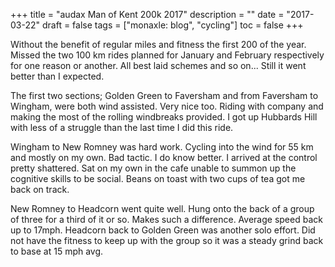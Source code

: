 +++
title = "audax  Man of Kent 200k 2017"
description = ""
date = "2017-03-22"
draft = false
tags = ["monaxle: blog", "cycling"]
toc = false
+++

Without the benefit of regular miles and fitness the first 200 of the year. Missed the two 100 km rides planned for January and February respectively for one reason or another. All best laid schemes and so on... Still it went better than I expected. 

The first two sections; Golden Green to Faversham and from Faversham to Wingham, were both wind assisted. Very nice too. Riding with company and making the most of the rolling windbreaks provided. I got up Hubbards Hill with less of a struggle than the last time I did this ride.

Wingham to New Romney was hard work. Cycling into the wind for 55 km and mostly on my own. Bad tactic. I do know better. I arrived at the control pretty shattered. Sat on my own in the cafe unable to summon up the cognitive skills to be social. Beans on toast with two cups of tea got me back on track.

New Romney to Headcorn went quite well. Hung onto the back of a group of three for a third of it or so. Makes such a difference. Average speed back up to 17mph. Headcorn back to Golden Green was another solo effort. Did not have the fitness to keep up with the group so it was a steady grind back to base at 15 mph avg.